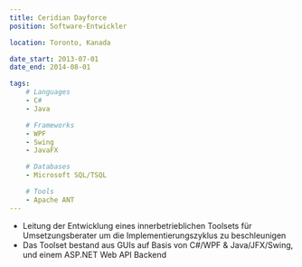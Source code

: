 ```yaml
---
title: Ceridian Dayforce
position: Software-Entwickler

location: Toronto, Kanada

date_start: 2013-07-01
date_end: 2014-08-01

tags:
    # Languages
    - C#
    - Java

    # Frameworks
    - WPF
    - Swing
    - JavaFX

    # Databases
    - Microsoft SQL/TSQL

    # Tools
    - Apache ANT
---
```

* Leitung der Entwicklung eines innerbetrieblichen Toolsets für Umsetzungsberater um die Implementierungszyklus zu beschleunigen
* Das Toolset bestand aus GUIs auf Basis von C#/WPF & Java/JFX/Swing, und einem ASP.NET Web API Backend

